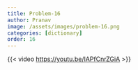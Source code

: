 ```yaml
---
title: Problem-16
author: Pranav
image: /assets/images/problem-16.png
categories: [dictionary]
order: 16
---
```


{{< video https://youtu.be/IAPfCnrZGiA >}}

